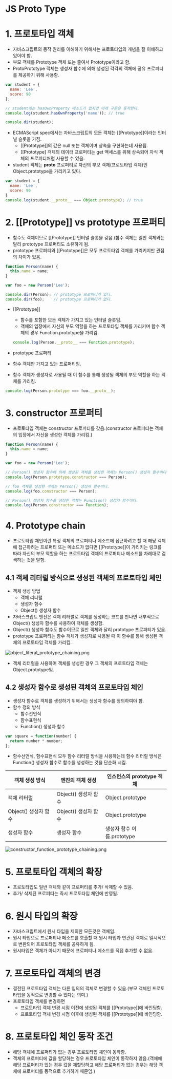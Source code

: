 # JS Proto Type

# 1. 프로토타입 객체

- 자바스크립트의 동작 원리를 이해하기 위해서는 프로토타입의 개념을 잘 이해하고 있어야 함.
- 부모 객체를 Prototype 객체 또는 줄여서 Prototype이라고 함.
- ProtoPrototype 객체는 생성자 함수에 의해 생성된 각각의 객체에 공유 프로퍼티를 제공하기 위해 사용함.

```jsx
var student = {
  name: 'Lee',
  score: 90
};

// student에는 hasOwnProperty 메소드가 없지만 아래 구문은 동작한다.
console.log(student.hasOwnProperty('name')); // true

console.dir(student);
```

- ECMAScript spec에서는 자바스크립트의 모든 객체는 [[Prototype]]이라는 인터널 슬롯을 가짐.
  - [[Prototype]]의 값은 null 또는 객체이며 상속을 구현하는데 사용됨.
  - [[Prototype] 객체의 데이터 프로퍼티는 get 액세스를 위해 상속되어 자식 객체의 프로퍼티처럼 사용할 수 있음.
- student 객체는 **proto** 프로퍼티로 자신의 부모 객체(프로토타입 객체)인 Object.prototype을 가리키고 있다.

```jsx
var student = {
  name: 'Lee',
  score: 90
}
console.log(student.__proto__ === Object.prototype); // true
```

# 2. [[Prototype]] vs prototype 프로퍼티

- 함수도 객체이므로 [[Prototype]] 인터널 슬롯을 갖음.(함수 객체는 일반 객체와는 달리 prototype 프로퍼티도 소유하게 됨.
- prototype 프로퍼티와 [[Prototype]]은 모두 프로토타입 객체를 가리키지만 관점의 차이가 있음.

```jsx
function Person(name) {
  this.name = name;
}

var foo = new Person('Lee');

console.dir(Person); // prototype 프로퍼티가 있다.
console.dir(foo);    // prototype 프로퍼티가 없다.
```

- [[Prototype]]

  - 함수를 포함한 모든 객체가 가지고 있는 인터널 슬롯임.
  - 객체의 입장에서 자신의 부모 역할을 하는 프로토타입 객체를 가리키며 함수 객체의 경우 Function.prototype을 가리킴.

  ```jsx
  console.log(Person.__proto__ === Function.prototype);
  ```

- prototype 프로퍼티

- 함수 객체만 가지고 있는 프로퍼티임.

- 함수 객체가 생성자로 사용될 때 이 함수를 통해 생성될 객체의 부모 역할을 하는 객체를 가리킴.

```jsx
console.log(Person.prototype === foo.__proto__);
```

# 3. constructor 프로퍼티

- 프로토타입 객체는 constructor 프로퍼티를 갖음.(constructor 프로퍼티는 객체의 입장에서 자신을 생성한 객체를 가리킴.)

```jsx
function Person(name) {
  this.name = name;
}

var foo = new Person('Lee');

// Person() 생성자 함수에 의해 생성된 객체를 생성한 객체는 Person() 생성자 함수이다.
console.log(Person.prototype.constructor === Person);

// foo 객체를 생성한 객체는 Person() 생성자 함수이다.
console.log(foo.constructor === Person);

// Person() 생성자 함수를 생성한 객체는 Function() 생성자 함수이다.
console.log(Person.constructor === Function);
```

# 4. Prototype chain

- 프로토타입 체인이란 특정 객체의 프로퍼티나 메소드에 접근하려고 할 때 해당 객체에 접근하려는 프로퍼티 또는 메소드가 없다면 [[Prototype]]이 가리키는 링크를 따라 자신의 부모 역할을 하는 프로토타입 객체의 프로퍼티나 메소드를 차례대로 검색하는 것을 말함.

## 4.1 객체 리터럴 방식으로 생성된 객체의 프로토타입 체인

- 객체 생성 방법
  - 객체 리터럴
  - 생성자 함수
  - Object() 생성자 함수
- 자바스크립트 엔진은 객체 리터럴로 객체를 생성하는 코드를 만나면 내부적으로 Object() 생성자 함수를 사용하여 객체를 생성함.
- Object() 생성자 함수도 함수이므로 일반 객체와 달리 prototype 프로퍼티가 있음.
- prototype 프로퍼티는 함수 객체가 생성자로 사용될 때 이 함수를 통해 생성된 객체의 프로토타입 객체를 가리킴.

![object_literal_prototype_chaining.png](https://prod-files-secure.s3.us-west-2.amazonaws.com/510cd684-c9a0-45bd-b45d-b35ad6027628/7945ba07-a278-405e-bdcc-7f04486fd284/object_literal_prototype_chaining.png)

- 객체 리터럴을 사용하여 객체를 생성한 경우 그 객체의 프로토타입 객체는 Object.prototype임.

## 4.2 생성자 함수로 생성된 객체의 프로토타입 체인

- 생성자 함수로 객체를 생성하기 위해서는 생성자 함수를 정의하여야 함.
- 함수 정의 방식
  - 함수선언식
  - 함수표현식
  - Function() 생성자 함수

```jsx
var square = function(number) {
  return number * number;
};
```

- 함수선언식, 함수표현식 모두 함수 리터럴 방식을 사용하는데 함수 리터럴 방식은 Function() 생성자 함수로 함수를 생성하는 것을 단순화 시킴.

| 객체 생성 방식       | 엔진의 객체 생성     | 인스턴스의 prototype 객체  |
| -------------------- | -------------------- | -------------------------- |
| 객체 리터럴          | Object() 생성자 함수 | Object.prototype           |
| Object() 생성자 함수 | Object() 생성자 함수 | Object.prototype           |
| 생성자 함수          | 생성자 함수          | 생성자 함수 이름.prototype |

![constructor_function_prototype_chaining.png](https://prod-files-secure.s3.us-west-2.amazonaws.com/510cd684-c9a0-45bd-b45d-b35ad6027628/c7b9715b-b727-4d51-ae29-4db1d9fbc6c2/constructor_function_prototype_chaining.png)

# 5. 프로토타입 객체의 확장

- 프로토타입도 일반 객체와 같이 프로퍼티를 추가/ 삭제할 수 있음.
- 추가/ 삭제된 프로퍼티는 즉시 프로토타입 체인에 반영됨.

# 6. 원시 타입의 확장

- 자바스크립트에서 원시 타입을 제외한 모든것은 객체임.
- 원시 타입으로 프로퍼티나 메소드를 호출할 때 원시 타입과 연관된 객체로 일시적으로 변환되어 프로토타입 객체를 공유하게 됨.
- 원시타입은 객체가 아니기 때문에 프로퍼티나 메소드를 직접 추가할 수 없음.

# 7. 프로토타입 객체의 변경

- 결전된 프로토타입 객체는 다른 임의의 객체로 변경할 수 있음.(부모 객체인 프로토타입을 동적으로 변경할 수 있다는 의미.)
- 프로토타입 객체를 변경하면
  - 프로토타입 객체 변경 시점 이전에 생성된 객체를 [[Prototype]]에 바인딩함.
  - 프로토타입 객체 변경 시점 이후에 생성된 객체를 [[Prototype]]에 바인딩함.

# 8. 프로토타입 체인 동작 조건

- 해당 객체에 프로퍼티가 없는 경우 프로토타입 체인이 동작함.
- 객체의 프로퍼티에 값을 할당하는 경우 프로토타입 체인이 동작하지 않음.(객체에 해당 프로퍼티가 있는 경우 값을 재할당하고 해당 프로퍼티가 없는 경우는 해당 객체에 프로퍼티를 동적으로 추가하기 때문임.)